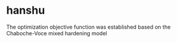 # hanshu
The optimization objective function was established based on the Chaboche-Voce mixed hardening model
